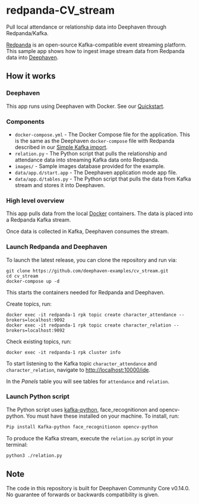 # redpanda-CV_stream
Pull local attendance or relationship data into Deephaven through Redpanda/Kafka.


[Redpanda](https://vectorized.io/) is an open-source Kafka-compatible event streaming platform. This sample app shows how to ingest image stream data from Redpanda data into [Deephaven](https://deephaven.io/).


## How it works

### Deephaven

This app runs using Deephaven with Docker. See our [Quickstart](https://deephaven.io/core/docs/tutorials/quickstart/).

### Components

* `docker-compose.yml` - The Docker Compose file for the application. This is the same as the Deephaven `docker-compose` file with Redpanda described in our [Simple Kafka import](https://deephaven.io/core/docs/how-to-guides/kafka-stream/).
* `relation.py` - The Python script that pulls the relationship and attendance data into streaming Kafka data onto Redpanda.
* `images/` - Sample images database provided for the example.
* `data/app.d/start.app` - The Deephaven application mode app file.
* `data/app.d/tables.py` - The Python script that pulls the data from Kafka stream and stores it into Deephaven. 


### High level overview

This app pulls data from the local [Docker](https://docs.docker.com/engine/reference/commandline/stats/) containers.
The data is placed into a Redpanda Kafka stream.

Once data is collected in Kafka, Deephaven consumes the stream.

### Launch Redpanda and Deephaven

To launch the latest release, you can clone the repository and run via:

```shell
git clone https://github.com/deephaven-examples/cv_stream.git
cd cv_stream
docker-compose up -d
```
This starts the containers needed for Redpanda and Deephaven.

Create topics, run:
```shell
docker exec -it redpanda-1 rpk topic create character_attendance --brokers=localhost:9092
docker exec -it redpanda-1 rpk topic create character_relation --brokers=localhost:9092
```
Check existing topics, run:
```shell
docker exec -it redpanda-1 rpk cluster info
```


To start listening to the Kafka topic `character_attendance` and `character_relation`, navigate to [http://localhost:10000/ide](http://localhost:10000/ide/).

In the _Panels_ table you will see tables for `attendance` and `relation`.

### Launch Python script

The Python script uses [kafka-python](https://kafka-python.readthedocs.io/en/master/), face_recognitionon and opencv-python. You must have these installed on your machine. To install, run:

```bash
Pip install Kafka-python face_recognitionon opencv-python
```

To produce the Kafka stream, execute the `relation.py` script in your terminal:

  ```bash
  python3 ./relation.py
  ```

## Note

The code in this repository is built for Deephaven Community Core v0.14.0. No guarantee of forwards or backwards compatibility is given.
